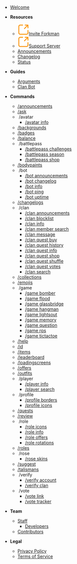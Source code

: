 - [Welcome](home.md)

- **Resources**
  - [<img src="_media/external.svg" draggable="false">Invite Forkman](https://discord.com/oauth2/authorize?client_id=1037396167123816499)
  - [<img src="_media/external.svg" draggable="false">Support Server](https://discord.gg/DEEZY5cwpy)
  - [Announcements](ANNOUNCEMENTS.md)
  - [Changelog](CHANGELOG.md)
  - [Status](STATUS.md)

- **Guides**
  - [Arguments](guides/arguments.md)
  - [Clan Bot](guides/clanbot.md)

- **Commands**
  - [/announcements](commands/announcements.md)
  - [/ask](commands/ask.md)
  - &nbsp;/avatar
    - [/avatar info](commands/avatar/info.md)
  - [/backgrounds](commands/backgrounds.md)
  - [/badges](commands/badges.md)
  - [/balance](commands/balance.md)
  - &nbsp;/battlepass
    - [/battlepass challenges](commands/battlepass/challenges.md)
    - [/battlepass season](commands/battlepass/season.md)
    - [/battlepass shop](commands/battlepass/shop.md)
  - [/bodypaints](commands/bodypaints.md)
  - &nbsp;/bot
    - [/bot announcements](commands/bot/announcements.md)
    - [/bot changelog](commands/bot/changelog.md)
    - [/bot info](commands/bot/info.md)
    - [/bot ping](commands/bot/ping.md)
    - [/bot uptime](commands/bot/uptime.md)
  - [/changelogs](commands/changelogs.md)
  - &nbsp;/clan
    - [/clan announcements](commands/clan/announcements.md)
    - [/clan blocklist](commands/clan/blocklist.md)
    - [/clan info](commands/clan/info.md)
    - [/clan member search](commands/clan/member/search.md)
    - [/clan message](commands/clan/message.md)
    - [/clan quest buy](commands/clan/quest/buy.md)
    - [/clan quest history](commands/clan/quest/history.md)
    - [/clan quest info](commands/clan/quest/info.md)
    - [/clan quest shop](commands/clan/quest/shop.md)
    - [/clan quest shuffle](commands/clan/quest/shuffle.md)
    - [/clan quest votes](commands/clan/quest/votes.md)
    - [/clan search](commands/clan/search.md)
  - [/collections](commands/collections.md)
  - [/emojis](commands/emojis.md)
  - &nbsp;/game
    - [/game bomber](commands/game/bomber.md)
    - [/game flood](commands/game/flood.md)
    - [/game glassbridge](commands/game/glassbridge.md)
    - [/game hangman](commands/game/hangman.md)
    - [/game lightsout](commands/game/lightsout.md)
    - [/game memory](commands/game/memory.md)
    - [/game question](commands/game/question.md)
    - [/game rps](commands/game/rps.md)
    - [/game tictactoe](commands/game/tictactoe.md)
  - [/help](commands/help.md)
  - [/id](commands/id.md)
  - [/items](commands/items.md)
  - [/leaderboard](commands/leaderboard.md)
  - [/loadingscreens](commands/loadingscreens.md)
  - [/offers](commands/offers.md)
  - [/outfits](commands/outfits.md)
  - &nbsp;/player
    - [/player info](commands/player/info.md)
    - [/player search](commands/player/search.md)
  - &nbsp;/profile
    - [/profile borders](commands/profile/borders.md)
    - [/profile icons](commands/profile/icons.md)
  - [/quests](commands/quests.md)
  - [/review](commands/review.md)
  - &nbsp;/role
    - [/role icons](commands/role/icons.md)
    - [/role info](commands/role/info.md)
    - [/role offers](commands/role/offers.md)
    - [/role rotations](commands/role/rotations.md)
  - [/roles](commands/roles.md)
  - &nbsp;/rose
    - [/rose skins](commands/rose/skins.md)
  - [/suggest](commands/suggest.md)
  - [/talismans](commands/talismans.md)
  - &nbsp;/verify
    - [/verify account](commands/verify/account.md)
    - [/verify clan](commands/verify/clan.md)
  - &nbsp;/vote
    - [/vote link](commands/vote/link.md)
    - [/vote tracker](commands/vote/tracker.md)

- **Team**
  - [Staff](team/staff/introduction.md)
    - [Developers](team/staff/developers.md)
  - [Contributors](team/contributors.md)

- **Legal**
  - [Privacy Policy](legal/privacy.md)
  - [Terms of Service](legal/terms.md)

